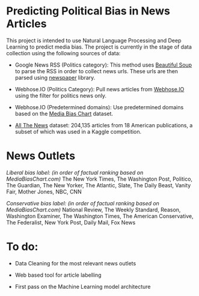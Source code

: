 # Predicting Political Bias in News Articles

This project is intended to use Natural Language Processing and Deep Learning to predict media bias. The project is currently in the stage of data collection using the following sources of data:

- Google News RSS (Politics category): This method uses [Beautiful Soup](https://launchpad.net/beautifulsoup) to parse the RSS in order to collect news urls. These urls are then parsed using [newspaper](https://newspaper.readthedocs.io/en/latest/) library.

- Webhose.IO (Politics Category): Pull news articles from [Webhose.IO](https://webhose.io) using the filter for politics news only.

- Webhose.IO (Predetermined domains): Use predetermined domains based on the [Media Bias Chart](https://www.adfontesmedia.com/) dataset.

- [All The News](https://components.one/datasets/all-the-news-articles-dataset/) dataset: 204,135 articles from 18 American publications, a subset of which was used in a Kaggle competition.

# News Outlets

*Liberal bias label: (in order of factual ranking based on MediaBiasChart.com)* The New York Times, The Washington Post, Politico, The Guardian, The New Yorker, The Atlantic, Slate, The Daily Beast, Vanity Fair, Mother Jones, NBC, CNN

*Conservative bias label: (in order of factual ranking based on MediaBiasChart.com)* National Review, The Weekly Standard, Reason, Washington Examiner, The Washington Times, The American Conservative, The Federalist, New York Post, Daily Mail, Fox News

# To do:

- Data Cleaning for the most relevant news outlets

- Web based tool for article labelling

- First pass on the Machine Learning model architecture
